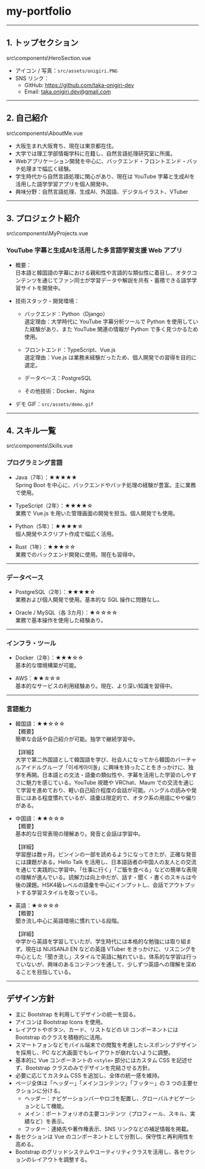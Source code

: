 # my-portfolio

---

## 1. トップセクション

src\components\HeroSection.vue

- アイコン / 写真：`src/assets/onigiri.PNG`
- SNS リンク：
  - GitHub: https://github.com/taka-onigiri-dev
  - Email: taka.onigiri.dev@gmail.com

---

## 2. 自己紹介

src\components\AboutMe.vue

- 大阪生まれ大阪育ち、現在は東京都在住。
- 大学では理工学部情報学科に在籍し、自然言語処理研究室に所属。
- Webアプリケーション開発を中心に、バックエンド・フロントエンド・バッチ処理まで幅広く経験。
- 学生時代から自然言語処理に関心があり、現在は YouTube 字幕と生成AIを活用した語学学習アプリを個人開発中。
- 興味分野：自然言語処理、生成AI、外国語、デジタルイラスト、VTuber

---

## 3. プロジェクト紹介

src\components\MyProjects.vue

### YouTube 字幕と生成AIを活用した多言語学習支援 Web アプリ

- 概要：  
  日本語と韓国語の字幕における親和性や言語的な類似性に着目し、オタクコンテンツを通じてファン同士が学習データや解説を共有・蓄積できる語学学習サイトを開発中。

- 技術スタック・開発環境：

  - バックエンド：Python（Django）  
    選定理由：大学時代に YouTube 字幕分析ツールで Python を使用していた経験があり、また YouTube 関連の情報が Python で多く見つかるため使用。

  - フロントエンド：TypeScript、Vue.js  
    選定理由：Vue.js は業務未経験だったため、個人開発での習得を目的に選定。

  - データベース：PostgreSQL

  - その他技術：Docker、Nginx

- デモ GIF：`src/assets/demo.gif`

---

## 4. スキル一覧

src\components\Skills.vue

### プログラミング言語

- Java（7年）：★★★★★  
  Spring Boot を中心に、バックエンドやバッチ処理の経験が豊富。主に業務で使用。

- TypeScript（2年）：★★★★☆  
  業務で Vue.js を用いた管理画面の開発を担当。個人開発でも使用。

- Python（5年）：★★★★☆  
  個人開発やスクリプト作成で幅広く活用。

- Rust（1年）：★★★☆☆  
  業務でのバックエンド開発に使用。現在も習得中。

---

### データベース

- PostgreSQL（2年）：★★★★☆  
  業務および個人開発で使用。基本的な SQL 操作に問題なし。

- Oracle / MySQL（各 3カ月）：★☆☆☆☆  
  業務で基本操作を使用した経験あり。

---

### インフラ・ツール

- Docker（2年）：★★★☆☆  
  基本的な環境構築が可能。

- AWS：★★☆☆☆  
  基本的なサービスの利用経験あり。現在、より深い知識を習得中。

---

### 言語能力

- 韓国語：★★☆☆☆  
   【概要】  
   簡単な会話や自己紹介が可能。独学で継続学習中。

  【詳細】  
  大学で第二外国語として韓国語を学び、社会人になってから韓国のバーチャルアイドルグループ「이세계아이돌」に興味を持ったことをきっかけに、独学を再開。日本語との文法・語彙の類似性や、字幕を活用した学習のしやすさに魅力を感じている。YouTube 視聴や VRChat、Maum での交流を通じて学習を進めており、軽い自己紹介程度の会話が可能。ハングルの読みや発音にはある程度慣れているが、語彙は限定的で、オタク系の用語にやや偏りがある。

- 中国語：★★☆☆☆  
  【概要】  
  基本的な日常表現の理解あり。発音と会話は学習中。

  【詳細】  
  学習歴は数ヶ月。ピンインの一部を読めるようになってきたが、正確な発音には課題がある。Hello Talk を活用し、日本語話者の中国人の友人との交流を通じて実践的に学習中。「仕事に行く」「ご飯を食べる」などの簡単な表現の理解が進んでいる。読解力は向上中だが、話す・聞く・書くのスキルは今後の課題。HSK4級レベルの語彙を中心にインプットし、会話でアウトプットする学習スタイルを取っている。

- 英語：★☆☆☆☆  
  【概要】  
  聞き流し中心に英語環境に慣れている段階。

  【詳細】  
  中学から英語を学習していたが、学生時代には本格的な勉強には取り組まず。現在は NIJISANJI EN などの英語 VTuber をきっかけに、リスニングを中心とした「聞き流し」スタイルで英語に触れている。体系的な学習は行っていないが、興味のあるコンテンツを通して、少しずつ英語への理解を深めることを目指している。

---

## デザイン方針

- 主に Bootstrap を利用してデザインの統一を図る。
- アイコンは Bootstrap Icons を使用。
- レイアウトやボタン、カード、リストなどの UI コンポーネントには Bootstrap のクラスを積極的に活用。
- スマートフォンなどモバイル端末での閲覧を考慮したレスポンシブデザインを採用し、PC など大画面でもレイアウトが崩れないように調整。
- 基本的に Vue コンポーネントの `<style>` 部分にはカスタム CSS を記述せず、Bootstrap クラスのみでデザインを完結させる方針。
- 必要に応じてカスタム CSS を追加し、全体の統一感を維持。
- ページ全体は「ヘッダー」「メインコンテンツ」「フッター」の 3 つの主要セクションに分ける。
  - ヘッダー：ナビゲーションバーやロゴを配置し、グローバルナビゲーションとして機能。
  - メイン：ポートフォリオの主要コンテンツ（プロフィール、スキル、実績など）を表示。
  - フッター：連絡先や著作権表示、SNS リンクなどの補足情報を掲載。
- 各セクションは Vue のコンポーネントとして分割し、保守性と再利用性を高める。
- Bootstrap のグリッドシステムやユーティリティクラスを活用し、各セクションのレイアウトを調整する。
